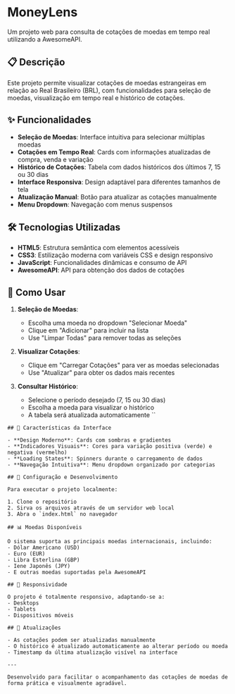 # MoneyLens

Um projeto web para consulta de cotações de moedas em tempo real utilizando a AwesomeAPI.

## 📋 Descrição

Este projeto permite visualizar cotações de moedas estrangeiras em relação ao Real Brasileiro (BRL), com funcionalidades para seleção de moedas, visualização em tempo real e histórico de cotações.

## ✨ Funcionalidades

- **Seleção de Moedas**: Interface intuitiva para selecionar múltiplas moedas
- **Cotações em Tempo Real**: Cards com informações atualizadas de compra, venda e variação
- **Histórico de Cotações**: Tabela com dados históricos dos últimos 7, 15 ou 30 dias
- **Interface Responsiva**: Design adaptável para diferentes tamanhos de tela
- **Atualização Manual**: Botão para atualizar as cotações manualmente
- **Menu Dropdown**: Navegação com menus suspensos

## 🛠️ Tecnologias Utilizadas

- **HTML5**: Estrutura semântica com elementos acessíveis
- **CSS3**: Estilização moderna com variáveis CSS e design responsivo
- **JavaScript**: Funcionalidades dinâmicas e consumo de API
- **AwesomeAPI**: API para obtenção dos dados de cotações

## 🚀 Como Usar

1. **Seleção de Moedas**:
   - Escolha uma moeda no dropdown "Selecionar Moeda"
   - Clique em "Adicionar" para incluir na lista
   - Use "Limpar Todas" para remover todas as seleções

2. **Visualizar Cotações**:
   - Clique em "Carregar Cotações" para ver as moedas selecionadas
   - Use "Atualizar" para obter os dados mais recentes

3. **Consultar Histórico**:
   - Selecione o período desejado (7, 15 ou 30 dias)
   - Escolha a moeda para visualizar o histórico
   - A tabela será atualizada automaticamente
``
```
## 🎨 Características da Interface

- **Design Moderno**: Cards com sombras e gradientes
- **Indicadores Visuais**: Cores para variação positiva (verde) e negativa (vermelho)
- **Loading States**: Spinners durante o carregamento de dados
- **Navegação Intuitiva**: Menu dropdown organizado por categorias

## 🔧 Configuração e Desenvolvimento

Para executar o projeto localmente:

1. Clone o repositório
2. Sirva os arquivos através de um servidor web local
3. Abra o `index.html` no navegador

## 📊 Moedas Disponíveis

O sistema suporta as principais moedas internacionais, incluindo:
- Dólar Americano (USD)
- Euro (EUR)
- Libra Esterlina (GBP)
- Iene Japonês (JPY)
- E outras moedas suportadas pela AwesomeAPI

## 📱 Responsividade

O projeto é totalmente responsivo, adaptando-se a:
- Desktops
- Tablets
- Dispositivos móveis

## 🔄 Atualizações

- As cotações podem ser atualizadas manualmente
- O histórico é atualizado automaticamente ao alterar período ou moeda
- Timestamp da última atualização visível na interface

---

Desenvolvido para facilitar o acompanhamento das cotações de moedas de forma prática e visualmente agradável.

